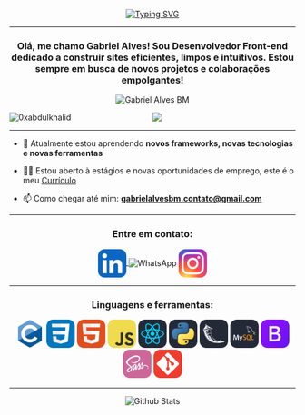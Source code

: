  <p align="center">
  <a href="https://github.com/GabrielAlvesBM"><img src="https://readme-typing-svg.herokuapp.com?font=Fira+Code&weight=500&size=34&letterSpacing=&duration=2250&pause=1750&center=true&width=535&height=55&lines=Ol%C3%A1%2C+meu+nome+%C3%A9+Gabriel!;Seja+bem+vindo+ao+meu+Git." alt="Typing SVG" /></a>
</p>

---


<h3 align="center">Olá, me chamo Gabriel Alves! Sou Desenvolvedor Front-end dedicado a construir sites eficientes, limpos e intuitivos. Estou sempre em busca de novos projetos e colaborações empolgantes!</h3>
<p align="center">
    <img src="https://komarev.com/ghpvc/?username=GabrielAlvesBM&label=Profile%20views&color=0e75b6&style=flat" alt="Gabriel Alves BM" />
</p>

 
<p>
<img src="https://user-images.githubusercontent.com/89788120/167628634-549d2bdd-609e-4275-85af-1e1974da64ca.gif" width="50%" align="right" />
</p>
 <img src="https://github-readme-stats.vercel.app/api/top-langs?username=GabrielAlvesBM&show_icons=true&locale=en&layout=compact&line_height=20&title_color=7A7ADB&icon_color=2234AE&text_color=D3D3D3&bg_color=0,000000,130F40" width="375"  alt="0xabdulkhalid"/>

---

- 🌱 Atualmente estou aprendendo **novos frameworks, novas tecnologias e novas ferramentas**

- 👨‍💻 Estou aberto à estágios e novas oportunidades de emprego, este é o meu [Currículo](https://drive.google.com/file/d/1QuYj7RCTB1vbh80nQFdHilf3cR64NQD2/view?usp=drive_link)

- 📫 Como chegar até mim: **gabrielalvesbm.contato@gmail.com**

[//]: # "- 📄 Meu site de [Portifólio](https://github.com/GabrielAlvesBM/)"

---

<h3 align="center">Entre em contato:</h3>
<p align="center">
  <a href="https://www.linkedin.com/in/gabriel-alves-19b8b421a/" target="blank">
    <img align="center" src="https://raw.githubusercontent.com/tandpfun/skill-icons/65dea6c4eaca7da319e552c09f4cf5a9a8dab2c8/icons/LinkedIn.svg" alt="LinkedIn Profile" height="50" width="50" />
  </a>
    <img align="center" src="https://raw.githubusercontent.com/rahuldkjain/github-profile-readme-generator/master/src/images/icons/Social/whatsapp.svg" alt="WhatsApp" heigth="50" width="50">
  </a> 
  <a href="https://www.instagram.com/real_loks" target="blank">
    <img align="center" src="https://raw.githubusercontent.com/tandpfun/skill-icons/65dea6c4eaca7da319e552c09f4cf5a9a8dab2c8/icons/Instagram.svg" alt="Instagram" height="50" width="50" />
  </a>
</p>

---

<h3 align="center">Linguagens e ferramentas:</h3>
<p align="center"> 
<img src="https://raw.githubusercontent.com/devicons/devicon/master/icons/c/c-original.svg" alt="c" width="50" height="50"/>
<img src="https://raw.githubusercontent.com/tandpfun/skill-icons/65dea6c4eaca7da319e552c09f4cf5a9a8dab2c8/icons/CSS.svg" alt="css3" width="50" height="50"/>
<img src="https://raw.githubusercontent.com/tandpfun/skill-icons/65dea6c4eaca7da319e552c09f4cf5a9a8dab2c8/icons/HTML.svg" alt="html5" width="50" height="50"/>
<img src="https://raw.githubusercontent.com/tandpfun/skill-icons/65dea6c4eaca7da319e552c09f4cf5a9a8dab2c8/icons/JavaScript.svg" alt="javascript" width="50" height="50"/>
<img src="https://raw.githubusercontent.com/tandpfun/skill-icons/65dea6c4eaca7da319e552c09f4cf5a9a8dab2c8/icons/React-Dark.svg" alt="react" width="50" height="50"/>
<img src="https://raw.githubusercontent.com/tandpfun/skill-icons/65dea6c4eaca7da319e552c09f4cf5a9a8dab2c8/icons/Python-Dark.svg" alt="python" width="50" height="50"/>
<img src="https://raw.githubusercontent.com/tandpfun/skill-icons/65dea6c4eaca7da319e552c09f4cf5a9a8dab2c8/icons/Flask-Dark.svg" alt="flask" width="50" height="50"/>
<img src="https://raw.githubusercontent.com/tandpfun/skill-icons/65dea6c4eaca7da319e552c09f4cf5a9a8dab2c8/icons/MySQL-Dark.svg" alt="mysql" width="50" height="50"/>
<img src="https://raw.githubusercontent.com/tandpfun/skill-icons/65dea6c4eaca7da319e552c09f4cf5a9a8dab2c8/icons/Bootstrap.svg" alt="bootstrap" width="50" height="50"/>
<img src="https://raw.githubusercontent.com/tandpfun/skill-icons/65dea6c4eaca7da319e552c09f4cf5a9a8dab2c8/icons/Sass.svg" alt="sass" width="50" height="50"/>
<img src="https://raw.githubusercontent.com/tandpfun/skill-icons/65dea6c4eaca7da319e552c09f4cf5a9a8dab2c8/icons/Git.svg" alt="git" width="50" height="50">
</p>

---

<p align="center">
  <img src="https://raw.githubusercontent.com/bornmay/bornmay/Update/svg/Bottom.svg" alt="Github Stats" />
</p>